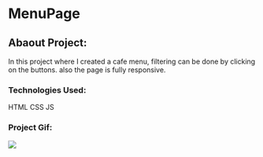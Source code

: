 <h1>MenuPage</h1>
<h2>Abaout Project:</h2>
<p>In this project where I created a cafe menu, filtering can be done by clicking on the buttons. also the page is fully responsive.</p>

<h3>Technologies Used:</h3>
HTML
CSS
JS

<h3>Project Gif:</h3>

<img src="./images/MenuPage.gif" >